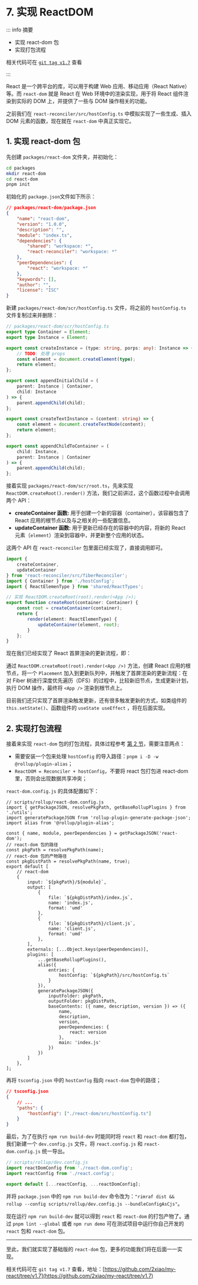 # 7. 实现 ReactDOM

::: info 摘要

- 实现 react-dom 包
- 实现打包流程

相关代码可在 [`git tag v1.7`](https://github.com/2xiao/my-react/tree/v1.7) 查看

:::

React 是一个跨平台的库，可以用于构建 Web 应用、移动应用（React Native）等。而 `react-dom` 就是 React 在 Web 环境中的渲染实现，用于将 React 组件渲染到实际的 DOM 上，并提供了一些与 DOM 操作相关的功能。

之前我们在 `react-reconciler/src/hostConfig.ts` 中模拟实现了一些生成、插入 DOM 元素的函数，现在就在 `react-dom` 中真正实现它。

## 1. 实现 react-dom 包

先创建 `packages/react-dom` 文件夹，并初始化：

```bash
cd packages
mkdir react-dom
cd react-dom
pnpm init
```

初始化的 `package.json`文件如下所示：

```json
// packages/react-dom/package.json
{
	"name": "react-dom",
	"version": "1.0.0",
	"description": "",
	"module": "index.ts",
	"dependencies": {
		"shared": "workspace: *",
		"react-reconciler": "workspace: *"
	},
	"peerDependencies": {
		"react": "workspace: *"
	},
	"keywords": [],
	"author": "",
	"license": "ISC"
}
```

新建 `packages/react-dom/scr/hostConfig.ts` 文件，将之前的 `hostConfig.ts` 文件复制过来并删除：

```typescript
// packages/react-dom/scr/hostConfig.ts
export type Container = Element;
export type Instance = Element;

export const createInstance = (type: string, porps: any): Instance => {
	// TODO: 处理 props
	const element = document.createElement(type);
	return element;
};

export const appendInitialChild = (
	parent: Instance | Container,
	child: Instance
) => {
	parent.appendChild(child);
};

export const createTextInstance = (content: string) => {
	const element = document.createTextNode(content);
	return element;
};

export const appendChildToContainer = (
	child: Instance,
	parent: Instance | Container
) => {
	parent.appendChild(child);
};
```

接着实现 `packages/react-dom/scr/root.ts`，先来实现 `ReactDOM.createRoot().render()` 方法，我们之前讲过，这个函数过程中会调用两个 API：

- **createContainer 函数:** 用于创建一个新的容器（container），该容器包含了 React 应用的根节点以及与之相关的一些配置信息。
- **updateContainer 函数:** 用于更新已经存在的容器中的内容，将新的 React 元素（`element`）渲染到容器中，并更新整个应用的状态。

这两个 API 在 `react-reconciler` 包里面已经实现了，直接调用即可。

```typescript
import {
	createContainer,
	updateContainer
} from 'react-reconciler/src/fiberReconciler';
import { Container } from './hostConfig';
import { ReactElemenType } from 'shared/ReactTypes';

// 实现 ReactDOM.createRoot(root).render(<App />);
export function createRoot(container: Container) {
	const root = createContainer(container);
	return {
		render(element: ReactElemenType) {
			updateContainer(element, root);
		}
	};
}
```

现在我们已经实现了 React 首屏渲染的更新流程，即：

通过 `ReactDOM.createRoot(root).render(<App />)` 方法，创建 React 应用的根节点，将一个 `Placement` 加入到更新队列中，并触发了首屏渲染的更新流程：在对 Fiber 树进行深度优先遍历（DFS）的过程中，比较新旧节点，生成更新计划，执行 DOM 操作，最终将 `<App />` 渲染到根节点上。

目前我们还只实现了首屏渲染触发更新，还有很多触发更新的方式，如类组件的 `this.setState()`、函数组件的 `useState useEffect` ，将在后面实现。

## 2. 实现打包流程

接着来实现 `react-dom` 包的打包流程，具体过程参考 [第 2 节](./2.md)，需要注意两点：

- 需要安装一个包来处理 `hostConfig` 的导入路径：`pnpm i -D -w @rollup/plugin-alias`；
- `ReactDOM = Reconciler + hostConfig`，不要将 react 包打包进 react-dom 里，否则会出现数据共享冲突；

`react-dom.config.js` 的具体配置如下：

```javascript{4,6,27,30-34}
// scripts/rollup/react-dom.config.js
import { getPackageJSON, resolvePkgPath, getBaseRollupPlugins } from './utils';
import generatePackageJSON from 'rollup-plugin-generate-package-json';
import alias from '@rollup/plugin-alias';

const { name, module, peerDependencies } = getPackageJSON('react-dom');
// react-dom 包的路径
const pkgPath = resolvePkgPath(name);
// react-dom 包的产物路径
const pkgDistPath = resolvePkgPath(name, true);
export default [
	// react-dom
	{
		input: `${pkgPath}/${module}`,
		output: [
			{
				file: `${pkgDistPath}/index.js`,
				name: 'index.js',
				format: 'umd'
			},
			{
				file: `${pkgDistPath}/client.js`,
				name: 'client.js',
				format: 'umd'
			},
		],
		externals: [...Object.keys(peerDependencies)],
		plugins: [
			...getBaseRollupPlugins(),
			alias({
				entries: {
					hostConfig: `${pkgPath}/src/hostConfig.ts`
				}
			}),
			generatePackageJSON({
				inputFolder: pkgPath,
				outputFolder: pkgDistPath,
				baseContents: ({ name, description, version }) => ({
					name,
					description,
					version,
					peerDependencies: {
						react: version
					},
					main: 'index.js'
				})
			})
		]
	},
];

```

再将 `tsconfig.json` 中的 `hostConfig` 指向 `react-dom` 包中的路径；

```json
// tsconfig.json
{
	// ...
	"paths": {
		"hostConfig": ["./react-dom/src/hostConfig.ts"]
	}
}
```

最后，为了在执行 `npm run build-dev` 时能同时将 `react` 和 `react-dom` 都打包，我们新建一个 `dev.config.js` 文件，将 `react.config.js` 和 `react-dom.config.js` 统一导出。

```javascript
// scripts/rollup/dev.config.js
import reactDomConfig from './react-dom.config';
import reactConfig from './react.config';

export default [...reactConfig, ...reactDomConfig];
```

并将 `package.json` 中的 `npm run build-dev` 命令改为：`"rimraf dist && rollup --config scripts/rollup/dev.config.js --bundleConfigAsCjs"`。

现在运行 `npm run build-dev` 就可以得到 `react` 和 `react-dom` 的打包产物了。通过 `pnpm lint --global` 或者 `npm run demo` 可在测试项目中运行你自己开发的 `react` 包和 `react-dom` 包。

---

至此，我们就实现了基础版的 `react-dom` 包，更多的功能我们将在后面一一实现。

相关代码可在 `git tag v1.7` 查看，地址：[https://github.com/2xiao/my-react/tree/v1.7](https://github.com/2xiao/my-react/tree/v1.7)
